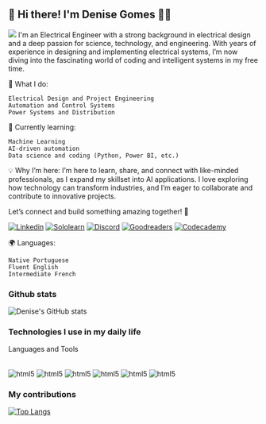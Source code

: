 ## 👋 Hi there! I'm Denise Gomes 👩‍🔧
![](https://komarev.com/ghpvc/?username=denisegpaulo&style=for-the-badge&abbreviated=true&color=blueviolet)
I'm an Electrical Engineer with a strong background in electrical design and a deep passion for science, technology, and engineering. With years of experience in designing and implementing electrical systems, I’m now diving into the fascinating world of coding and intelligent systems in my free time.

🔧 What I do:

    Electrical Design and Project Engineering
    Automation and Control Systems
    Power Systems and Distribution

🌱 Currently learning:

    Machine Learning
    AI-driven automation
    Data science and coding (Python, Power BI, etc.)

💡 Why I’m here:
I’m here to learn, share, and connect with like-minded professionals, as I expand my skillset into AI applications. I love exploring how technology can transform industries, and I’m eager to collaborate and contribute to innovative projects.

Let’s connect and build something amazing together! 🚀

[![Linkedin ](https://img.shields.io/badge/LinkedIn-0077B5?style=for-the-badge&logo=linkedin&logoColor=white)](https://www.linkedin.com/in/denise-g-28bb8823/)
[![Sololearn](https://img.shields.io/badge/-Sololearn-3a464b?style=for-the-badge&logo=Sololearn&logoColor=white)](https://www.sololearn.com/en/profile/7814021)
[![Discord](https://img.shields.io/badge/Discord-7289DA?style=for-the-badge&logo=discord&logoColor=white)]()
[![Goodreaders](https://img.shields.io/badge/Goodreads-372213?style=for-the-badge&logo=goodreads&logoColor=white)](https://www.goodreads.com/user/show/15336519-denise-gomes-paulo)
[![Codecademy](https://img.shields.io/badge/Codecademy-FFF0E5?style=for-the-badge&logo=codecademy&logoColor=303347)](https://www.codecademy.com/profiles/deniseGomes5568716832)

🌍 Languages:

    Native Portuguese
    Fluent English
    Intermediate French

### Github stats
![Denise's GitHub stats](https://github-readme-stats.vercel.app/api?username=denisegpaulo&show_icons=true&theme=dracula)

### Technologies I use in my daily life
Languages and Tools
<div style ="display: inline_block"><br/>
    <img align = "center" alt = "html5" src="https://img.shields.io/badge/Python-3776AB?style=for-the-badge&logo=python&logoColor=white"> 
    <img align = "center" alt = "html5" src="https://img.shields.io/badge/JavaScript-F7DF1E?style=for-the-badge&logo=javascript&logoColor=black" >   
    <img align = "center" alt = "html5" src="https://img.shields.io/badge/HTML5-E34F26?style=for-the-badge&logo=html5&logoColor=white"> 
    <img align = "center" alt = "html5" src="https://img.shields.io/badge/CSS3-1572B6?style=for-the-badge&logo=css3&logoColor=white"> 
    <img align = "center" alt = "html5" src="https://img.shields.io/badge/TypeScript-007ACC?style=for-the-badge&logo=typescript&logoColor=white">
    <img align = "center" alt = "html5" src="https://img.shields.io/badge/Node.js-43853D?style=for-the-badge&logo=node.js&logoColor=white">
    
</div>

### My contributions

[![Top Langs](https://github-readme-stats.vercel.app/api/top-langs/?username=denisegpaulo)](https://github.com/denisegpaulo/github-readme-stats)


